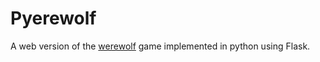 # Pyerewolf

A web version of the [werewolf](https://www.playwerewolf.co/) game implemented in python using Flask.

